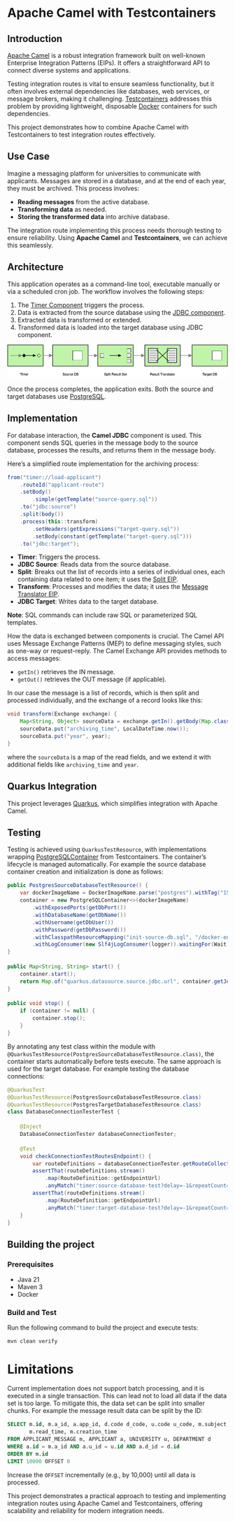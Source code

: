 # Apache Camel with Testcontainers
## Introduction
[Apache Camel](https://camel.apache.org/) is a robust integration framework built on well-known Enterprise Integration Patterns (EIPs). It offers a straightforward API to connect diverse systems and applications.

Testing integration routes is vital to ensure seamless functionality, but it often involves external dependencies like databases, web services, or message brokers, making it challenging. [Testcontainers](https://testcontainers.com/) addresses this problem by providing lightweight, disposable [Docker](https://www.docker.com/) containers for such dependencies.

This project demonstrates how to combine Apache Camel with Testcontainers to test integration routes effectively.

## Use Case
Imagine a messaging platform for universities to communicate with applicants. Messages are stored in a database, and at the end of each year, they must be archived. This process involves:

* **Reading messages** from the active database.
* **Transforming data** as needed.
* **Storing the transformed data** into archive database.

The integration route implementing this process needs thorough testing to ensure reliability. Using **Apache Camel** and **Testcontainers**, we can achieve this seamlessly.

## Architecture
This application operates as a command-line tool, executable manually or via a scheduled cron job. The workflow involves the following steps:

1. The [Timer Component](https://camel.apache.org/components/4.8.x/timer-component.html) triggers the process.
2. Data is extracted from the source database using the [JDBC component](https://camel.apache.org/components/4.8.x/jdbc-component.html).
3. Extracted data is transformed or extended.
4. Transformed data is loaded into the target database using JDBC component.

![Route components](docs/camel-route.png)

Once the process completes, the application exits. Both the source and target databases use [PostgreSQL](https://www.postgresql.org/).

## Implementation
For database interaction, the **Camel JDBC** component is used. This component sends SQL queries in the message body to the source database, processes the results, and returns them in the message body.

Here’s a simplified route implementation for the archiving process:
```java
from("timer://load-applicant")
    .routeId("applicant-route")
    .setBody()
        .simple(getTemplate("source-query.sql"))
    .to("jdbc:source")
    .split(body())
    .process(this::transform)
        .setHeaders(getExpressions("target-query.sql"))
        .setBody(constant(getTemplate("target-query.sql")))
    .to("jdbc:target");
```
* **Timer**: Triggers the process.
* **JDBC Source**: Reads data from the source database.
* **Split**: Breaks out the list of records into a series of individual ones, each containing data related to one item; it uses the [Split EIP](https://camel.apache.org/components/4.8.x/eips/split-eip.html).
* **Transform**: Processes and modifies the data; it uses the [Message Translator EIP](https://camel.apache.org/components/4.8.x/eips/message-translator.html).
* **JDBC Target**: Writes data to the target database.

**Note**: SQL commands can include raw SQL or parameterized SQL templates.

How the data is exchanged between components is crucial. The Camel API uses Message Exchange Patterns (MEP) to define messaging styles, such as one-way or request-reply.
The Camel Exchange API provides methods to access messages:
* `getIn()` retrieves the IN message.
* `getOut()` retrieves the OUT message (if applicable).

In our case the message is a list of records, which is then split and processed individually, and the exchange of a record looks like this:
```java
void transform(Exchange exchange) {
    Map<String, Object> sourceData = exchange.getIn().getBody(Map.class);
    sourceData.put("archiving_time", LocalDateTime.now());
    sourceData.put("year", year);
}
```
where the `sourceData` is a map of the read fields, and we extend it with additional fields like `archiving_time` and `year`.

## Quarkus Integration
This project leverages [Quarkus](https://quarkus.io/), which simplifies integration with Apache Camel. 

## Testing
Testing is achieved using `QuarkusTestResource`, with implementations wrapping [PostgreSQLContainer](https://java.testcontainers.org/modules/databases/postgres/) from Testcontainers. The container’s lifecycle is managed automatically. For example the source database container creation and initialization is done as follows:
```java
public PostgresSourceDatabaseTestResource() {
    var dockerImageName = DockerImageName.parse("postgres").withTag("15.0");
    container = new PostgreSQLContainer<>(dockerImageName)
        .withExposedPorts(getDbPort())
        .withDatabaseName(getDbName())
        .withUsername(getDbUser())
        .withPassword(getDbPassword())
        .withClasspathResourceMapping("init-source-db.sql", "/docker-entrypoint-initdb.d/init-source-db.sql", BindMode.READ_ONLY)
        .withLogConsumer(new Slf4jLogConsumer(logger)).waitingFor(Wait.forListeningPort());
}

public Map<String, String> start() {
    container.start();
    return Map.of("quarkus.datasource.source.jdbc.url", container.getJdbcUrl(), "timer.period", "100", "timer.delay", "0");
}

public void stop() {
    if (container != null) {
        container.stop();
    }
}
```
By annotating any test class within the module with `@QuarkusTestResource(PostgresSourceDatabaseTestResource.class)`, the container starts automatically before tests execute. The same approach is used for the target database. For example testing the database connections:
```java
@QuarkusTest
@QuarkusTestResource(PostgresSourceDatabaseTestResource.class)
@QuarkusTestResource(PostgresTargetDatabaseTestResource.class)
class DatabaseConnectionTesterTest {

    @Inject
    DatabaseConnectionTester databaseConnectionTester;

    @Test
    void checkConnectionTestRoutesEndpoint() {
        var routeDefinitions = databaseConnectionTester.getRouteCollection().getRoutes();
        assertThat(routeDefinitions.stream()
            .map(RouteDefinition::getEndpointUrl)
            .anyMatch("timer:source-database-test?delay=-1&repeatCount=1"::equals)).isTrue();
        assertThat(routeDefinitions.stream()
            .map(RouteDefinition::getEndpointUrl)
            .anyMatch("timer:target-database-test?delay=-1&repeatCount=1"::equals)).isTrue();
    }
}
```

## Building the project
### Prerequisites
- Java 21
- Maven 3
- Docker

### Build and Test
Run the following command to build the project and execute tests:
```shell
mvn clean verify
```

# Limitations
Current implementation does not support batch processing, and it is executed in a single transaction.
This can lead not to load all data if the data set is too large. To mitigate this, the data set can be split into smaller chunks. For example the message result data can be split by the ID:
```sql
SELECT m.id, m.a_id, a.app_id, d.code d_code, u.code u_code, m.subject, m.text_msg,
       m.read_time, m.creation_time
FROM APPLICANT_MESSAGE m, APPLICANT a, UNIVERSITY u, DEPARTMENT d
WHERE a.id = m.a_id AND a.u_id = u.id AND a.d_id = d.id
ORDER BY m.id
LIMIT 10000 OFFSET 0
```
Increase the `OFFSET` incrementally (e.g., by 10,000) until all data is processed.

This project demonstrates a practical approach to testing and implementing integration routes using Apache Camel and Testcontainers, offering scalability and reliability for modern integration needs.
